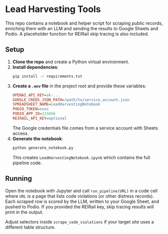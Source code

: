 # Lead Harvesting Tools

This repo contains a notebook and helper script for scraping public records, enriching them with an LLM and sending the results to Google Sheets and Podio. A placeholder function for REIRail skip tracing is also included.

## Setup
1. **Clone the repo** and create a Python virtual environment.
2. **Install dependencies**:
   ```bash
   pip install -r requirements.txt
   ```
3. **Create a `.env` file** in the project root and provide these variables:
   ```ini
   OPENAI_API_KEY=sk-...
   GOOGLE_CREDS_JSON_PATH=/path/to/service_account.json
   SPREADSHEET_NAME=LeadHarvestingNotebook
   PODIO_TOKEN=xxxx
   PODIO_APP_ID=123456
   REIRAIL_API_KEY=optional
   ```
   The Google credentials file comes from a service account with Sheets access.
4. **Generate the notebook**:
   ```bash
   python generate_notebook.py
   ```
   This creates `LeadHarvestingNotebook.ipynb` which contains the full pipeline code.

## Running
Open the notebook with Jupyter and call `run_pipeline(URL)` in a code cell where `URL` is a page that lists code violations (or other distress records). Each scraped row is scored by the LLM, written to your Google Sheet, and pushed to Podio. If you provided the REIRail key, skip tracing results will print in the output.

Adjust selectors inside `scrape_code_violations` if your target site uses a different table structure.
